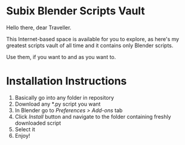 # Subix Blender Scripts Vault

Hello there, dear Traveller.

This Internet-based space is available for you to explore, as here's my greatest scripts vault of all time and it contains only Blender scripts.

Use them, if you want to and as you want to.

# Installation Instructions

1. Basically go into any folder in repository
2. Download any *.py script you want
3. In Blender go to _Preferences > Add-ons_ tab
4. Click _Install_ button and navigate to the folder containing freshly downloaded script
5. Select it
6. Enjoy!
